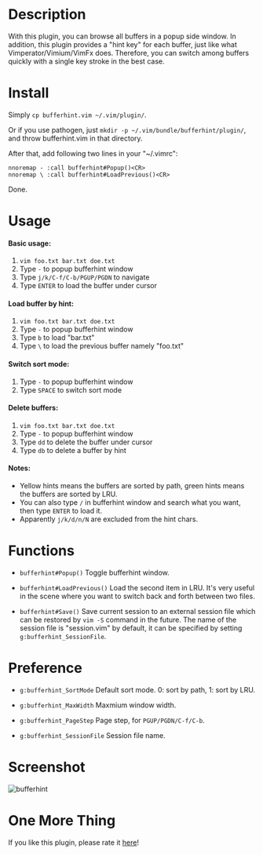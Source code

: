# Description
With this plugin, you can browse all buffers in a popup side window. In addition, this plugin provides a "hint key" for each buffer, just like what Vimperator/Vimium/VimFx does. Therefore, you can switch among buffers quickly with a single key stroke in the best case.

# Install
Simply `cp bufferhint.vim ~/.vim/plugin/`.

Or if you use pathogen, just `mkdir -p ~/.vim/bundle/bufferhint/plugin/`, <br> and throw bufferhint.vim in that directory.

After that, add following two lines in your "~/.vimrc":

    nnoremap - :call bufferhint#Popup()<CR>
    nnoremap \ :call bufferhint#LoadPrevious()<CR>
Done.

# Usage
#### Basic usage:
1. `vim foo.txt bar.txt doe.txt`
2. Type `-` to popup bufferhint window
3. Type `j/k/C-f/C-b/PGUP/PGDN` to navigate
4. Type `ENTER` to load the buffer under cursor

#### Load buffer by hint:
1. `vim foo.txt bar.txt doe.txt`
2. Type `-` to popup bufferhint window
3. Type `b` to load "bar.txt"
4. Type `\` to load the previous buffer namely "foo.txt"

#### Switch sort mode:
1. Type `-` to popup bufferhint window
2. Type `SPACE` to switch sort mode

#### Delete buffers:
1. `vim foo.txt bar.txt doe.txt`
2. Type `-` to popup bufferhint window
3. Type `dd` to delete the buffer under cursor
4. Type `db` to delete a buffer by hint

#### Notes:
- Yellow hints means the buffers are sorted by path, green hints means the buffers are sorted by LRU.
- You can also type `/` in bufferhint window and search what you want, then type `ENTER` to load it.
- Apparently `j/k/d/n/N` are excluded from the hint chars.

# Functions
- `bufferhint#Popup()`
Toggle bufferhint window.

- `bufferhint#LoadPrevious()`
Load the second item in LRU. It's very useful in the scene where you want to switch back and forth between two files.

- `bufferhint#Save()`
Save current session to an external session file which can be restored by `vim -S` command in the future. The name of the session file is "session.vim" by default, it can be specified by setting `g:bufferhint_SessionFile`.

# Preference
- `g:bufferhint_SortMode`
Default sort mode. 0: sort by path, 1: sort by LRU.

- `g:bufferhint_MaxWidth`
Maxmium window width.

- `g:bufferhint_PageStep`
Page step, for `PGUP/PGDN/C-f/C-b`.

- `g:bufferhint_SessionFile`
Session file name.

# Screenshot
![bufferhint](https://github.com/bsdelf/bufferhint/raw/master/screenshot_1.png)

# One More Thing
If you like this plugin, please rate it [here](http://www.vim.org/scripts/script.php?script_id=5272)!
